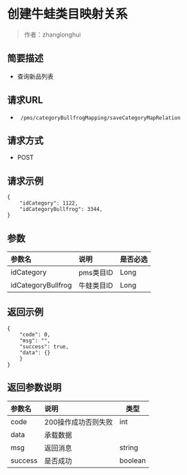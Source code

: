# 创建牛蛙类目映射关系

> 作者：zhanglonghui

## 简要描述

- 查询新品列表

## 请求URL
- ` /pms/categoryBullfrogMapping/saveCategoryMapRelation`
  
## 请求方式
- POST

## 请求示例
``` 
{
	"idCategory": 1122,
	"idCategoryBullfrog": 3344,
}
```

## 参数

|参数名|说明|是否必选
|:----    |:---|:----- |
|idCategory |pms类目ID   |Long   |
|idCategoryBullfrog |牛蛙类目ID  |Long   |





## 返回示例 

``` 
{
	"code": 0,
	"msg": "",
	"success": true,
	"data": {}
	}
}
```

## 返回参数说明 

|参数名|说明|类型|
|:-----  |:-----|-----                           |
|code | 200操作成功否则失败  |int  |
|data |承载数据   |  |
|msg |返回消息   | string |
|success |是否成功   | boolean |